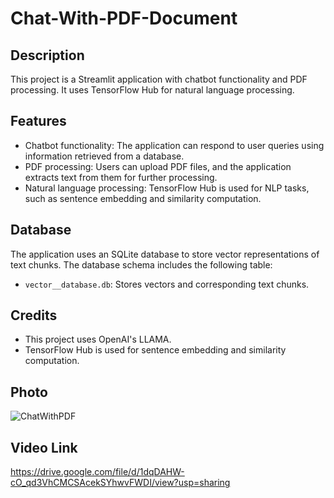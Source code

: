 # Chat-With-PDF-Document

## Description

This project is a Streamlit application with chatbot functionality and PDF processing. It uses TensorFlow Hub for natural language processing.

## Features

- Chatbot functionality: The application can respond to user queries using information retrieved from a database.
- PDF processing: Users can upload PDF files, and the application extracts text from them for further processing.
- Natural language processing: TensorFlow Hub is used for NLP tasks, such as sentence embedding and similarity computation.

## Database

The application uses an SQLite database to store vector representations of text chunks. The database schema includes the following table:

- `vector__database.db`: Stores vectors and corresponding text chunks.

## Credits

- This project uses OpenAI's LLAMA.
- TensorFlow Hub is used for sentence embedding and similarity computation.

## Photo

![ChatWithPDF](https://github.com/Sonia312/Chat-With-PDF-Document/assets/101570119/646cce20-bc79-47f5-b980-84b6038a22f0)

## Video Link
https://drive.google.com/file/d/1dqDAHW-cO_qd3VhCMCSAcekSYhwvFWDI/view?usp=sharing
